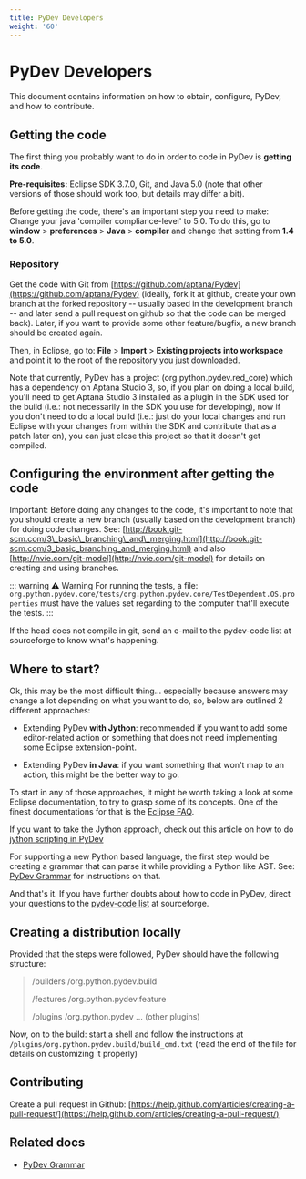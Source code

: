 ```yaml
---
title: PyDev Developers
weight: '60'
---
```


# PyDev Developers

This document contains information on how to obtain, configure, PyDev, and how to contribute.

## Getting the code

The first thing you probably want to do in order to code in PyDev is **getting its code**.

**Pre-requisites:** Eclipse SDK 3.7.0, Git, and Java 5.0 (note that other versions of those should work too, but details may differ a bit).

Before getting the code, there's an important step you need to make: Change your java 'compiler compliance-level' to 5.0. To do this, go to **window** \> **preferences** \> **Java** \> **compiler** and change that setting from **1.4 to 5.0**.

### Repository

Get the code with Git from [https://github.com/aptana/Pydev](https://github.com/aptana/Pydev) (ideally, fork it at github, create your own branch at the forked repository -- usually based in the development branch -- and later send a pull request on github so that the code can be merged back). Later, if you want to provide some other feature/bugfix, a new branch should be created again.

Then, in Eclipse, go to: **File** \> **Import** \> **Existing projects into workspace** and point it to the root of the repository you just downloaded.

Note that currently, PyDev has a project (org.python.pydev.red\_core) which has a dependency on Aptana Studio 3, so, if you plan on doing a local build, you'll need to get Aptana Studio 3 installed as a plugin in the SDK used for the build (i.e.: not necessarily in the SDK you use for developing), now if you don't need to do a local build (i.e.: just do your local changes and run Eclipse with your changes from within the SDK and contribute that as a patch later on), you can just close this project so that it doesn't get compiled.

## Configuring the environment after getting the code

Important: Before doing any changes to the code, it's important to note that you should create a new branch (usually based on the development branch) for doing code changes. See: [http://book.git-scm.com/3\_basic\_branching\_and\_merging.html](http://book.git-scm.com/3_basic_branching_and_merging.html) and also [http://nvie.com/git-model](http://nvie.com/git-model) for details on creating and using branches.

::: warning ⚠️ Warning
For running the tests, a file: `org.python.pydev.core/tests/org.python.pydev.core/TestDependent.OS.properties` must have the values set regarding to the computer that'll execute the tests.
:::

If the head does not compile in git, send an e-mail to the pydev-code list at sourceforge to know what's happening.

## Where to start?

Ok, this may be the most difficult thing... especially because answers may change a lot depending on what you want to do, so, below are outlined 2 different approaches:

* Extending PyDev **with Jython**: recommended if you want to add some editor-related action or something that does not need implementing some Eclipse extension-point.

* Extending PyDev **in Java**: if you want something that won't map to an action, this might be the better way to go.

To start in any of those approaches, it might be worth taking a look at some Eclipse documentation, to try to grasp some of its concepts. One of the finest documentations for that is the [Eclipse FAQ](http://wiki.eclipse.org/index.php/Eclipse_FAQs).

If you want to take the Jython approach, check out this article on how to do [jython scripting in PyDev](/guide/Axway_Appcelerator_Studio/Axway_Appcelerator_Studio_Guide/Web_Development/Python_Development/PyDev_Features/PyDev_Jython_Scripting/)

For supporting a new Python based language, the first step would be creating a grammar that can parse it while providing a Python like AST. See: [PyDev Grammar](/guide/Axway_Appcelerator_Studio/Axway_Appcelerator_Studio_Guide/Web_Development/Python_Development/PyDev_Developers/PyDev_Grammar/) for instructions on that.

And that's it. If you have further doubts about how to code in PyDev, direct your questions to the [pydev-code list](http://lists.sourceforge.net/lists/listinfo/pydev-code) at sourceforge.

## Creating a distribution locally

Provided that the steps were followed, PyDev should have the following structure:

> /builders
> /org.python.pydev.build
>
> /features
> /org.python.pydev.feature
>
> /plugins
> /org.python.pydev
> ... (other plugins)

Now, on to the build: start a shell and follow the instructions at `/plugins/org.python.pydev.build/build_cmd.txt` (read the end of the file for details on customizing it properly)

## Contributing

Create a pull request in Github: [https://help.github.com/articles/creating-a-pull-request/](https://help.github.com/articles/creating-a-pull-request/)

## Related docs

* [PyDev Grammar](/guide/Axway_Appcelerator_Studio/Axway_Appcelerator_Studio_Guide/Web_Development/Python_Development/PyDev_Developers/PyDev_Grammar/)
